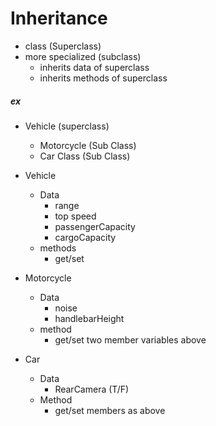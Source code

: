 # Inheritance

- class (Superclass)
- more specialized (subclass)
    - inherits data of superclass
    - inherits methods of superclass 
##### ex
- Vehicle (superclass)
    - Motorcycle (Sub Class)
    - Car Class (Sub Class)

- Vehicle
    - Data
        - range
        - top speed
        - passengerCapacity
        - cargoCapacity
    - methods
        - get/set 
- Motorcycle 
    - Data
        - noise
        - handlebarHeight
    - method
        - get/set two member variables above 
- Car
    - Data
        - RearCamera (T/F)
    - Method 
        - get/set members as above